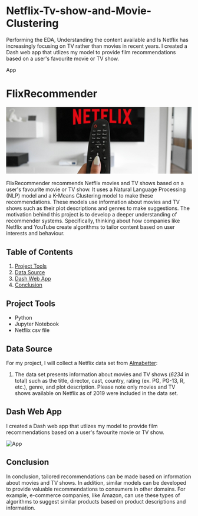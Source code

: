# Netflix-Tv-show-and-Movie-Clustering
Performing the EDA, Understanding the content available and Is Netflix has increasingly focusing on TV rather than movies in recent years.
I created a Dash web app that utlizes my model to provide film recommendations based on a user's favourite movie or TV show.

App

# FlixRecommender

![ClusterFlix Header](https://github.com/xavier-lim/clusterFlix/blob/master/images/clusterflix_header.jpg)

FlixRecommender recommends Netflix movies and TV shows based on a user's favourite movie or TV show. It uses a Natural Language Processing (NLP) model and a K-Means Clustering model to make these recommendations. These models use information about movies and TV shows such as their plot descriptions and genres to make suggestions. The motivation behind this project is to develop a deeper understanding of recommender systems. Specifically, thinking about how companies like Netflix and YouTube create algorithms to tailor content based on user interests and behaviour.

## Table of Contents
1.	[Project Tools](https://github.com/AnshRockstar/Netflix-Tv-show-and-Movie-Clustering#project-tools)
2.	[Data Source](https://github.com/AnshRockstar/Netflix-Tv-show-and-Movie-Clustering#data-source)
3.	[Dash Web App](https://github.com/AnshRockstar/Netflix-Tv-show-and-Movie-Clustering#dash-web-app)
4.	[Conclusion](https://github.com/AnshRockstar/Netflix-Tv-show-and-Movie-Clustering#conclusion)


## Project Tools
* Python
* Jupyter Notebook
*	Netflix csv file

## Data Source
For my project, I will collect a Netflix data set from [Almabetter](https://drive.google.com/drive/folders/19vS_L_SwOopA-pR6BECUENbRqczFRxl5):

1.	The data set presents information about movies and TV shows (*6234* in total) such as the title, director, cast, country, rating (ex. PG, PG-13, R, etc.), genre, and plot description. Please note only movies and TV shows available on Netflix as of 2019 were included in the data set.

## Dash Web App
I created a Dash web app that utlizes my model to provide film recommendations based on a user's favourite movie or TV show.

![App](https://github.com/xavier-lim/flixRecommender/blob/master/images/App.PNG)


## Conclusion
In conclusion, tailored recommendations can be made based on information about movies and TV shows. In addition, similar models can be developed to provide valuable recommendations to consumers in other domains. For example, e-commerce companies, like Amazon, can use these types of algorithms to suggest similar products based on product descriptions and information.



